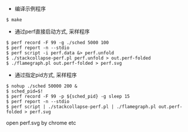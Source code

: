 
- 编译示例程序

```
$ make
```

- 通过perf直接启动方式, 采样程序

```
$ perf record -F 99 -g ./sched 5000 100 
$ perf report -n --stdio
$ perf script -i perf.data &> perf.unfold
$ ./stackcollapse-perf.pl perf.unfold > out.perf-folded 
$ ./flamegraph.pl out.perf-folded > perf.svg
```

- 通过指定pid方式, 采样程序

```
$ nohup ./sched 50000 200 &
$ sched_pid=$!
$ perf record -F 99 -p ${sched_pid} -g sleep 15 
$ perf report -n --stdio
$ perf script | ./stackcollapse-perf.pl | ./flamegraph.pl out.perf-folded > perf.svg
```

open perf.svg by chrome etc
